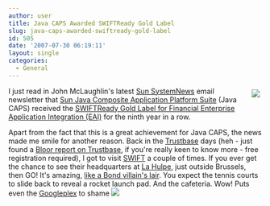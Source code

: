 ```yaml
---
author: user
title: Java CAPS Awarded SWIFTReady Gold Label
slug: java-caps-awarded-swiftready-gold-label
id: 505
date: '2007-07-30 06:19:11'
layout: single
categories:
  - General
---
```


<span style="margin: 5px; float: right;">[![](http://sun.systemnews.com/images/113/4/JPG_2007_SWIFTReady_FIN_EAI_gold.gif)](http://blogs.sun.com/ontherecord/entry/fields_of_gold)</span>

I just read in John McLaughlin's latest [Sun SystemNews](http://sun.systemnews.com/) email newsletter that [Sun Java Composite Application Platform Suite](http://www.sun.com/software/javaenterprisesystem/javacaps/) (Java CAPS) received the [SWIFTReady Gold Label for Financial Enterprise Application Integration (EAI)](http://www.swift.com/index.cfm?item_id=2453#EAI) for the ninth year in a row.

Apart from the fact that this is a great achievement for Java CAPS, the news made me smile for another reason. Back in the [Trustbase](http://www.sun.com/smi/Press/sunflash/2000-02/sunflash.20000207.i2.xml) days (heh - just found a [Bloor report on Trustbase](http://www.bloor-research.com/research/product_evaluation/134/jcp_trustbase.html), if you're really keen to know more - free registration required), I got to visit [SWIFT](http://www.swift.com/) a couple of times. If you ever get the chance to see their headquarters at [La Hulpe](http://en.wikipedia.org/wiki/La_Hulpe), just outside Brussels, then GO! It's amazing, [like a Bond villain's lair](http://www.bofill.com/website-ingles/proyectos/swift.htm). You expect the tennis courts to slide back to reveal a rocket launch pad. And the cafeteria. Wow! Puts even the [Googleplex](http://money.cnn.com/galleries/2007/fortune/0701/gallery.Googleplex_campus/7.html) to shame ![](http://blogs.sun.com/images/smileys/smile.gif)